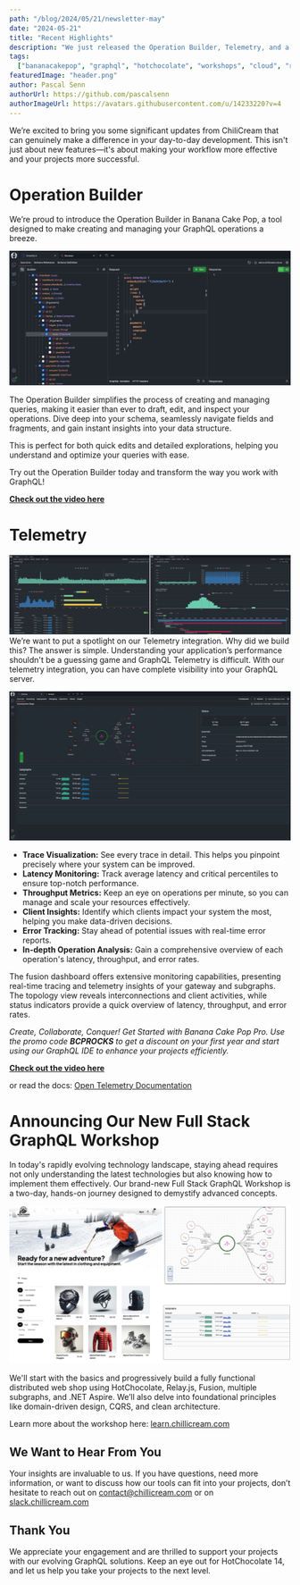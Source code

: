 ```yaml
---
path: "/blog/2024/05/21/newsletter-may"
date: "2024-05-21"
title: "Recent Highlights"
description: "We just released the Operation Builder, Telemetry, and a new Full Stack GraphQL Workshop. Checkout the blog post to learn more!"
tags:
  ["bananacakepop", "graphql", "hotchocolate", "workshops", "cloud", "release"]
featuredImage: "header.png"
author: Pascal Senn
authorUrl: https://github.com/pascalsenn
authorImageUrl: https://avatars.githubusercontent.com/u/14233220?v=4
---
```


We’re excited to bring you some significant updates from ChiliCream that can genuinely make a difference in your day-to-day development. This isn't just about new features—it's about making your workflow more effective and your projects more successful.

# Operation Builder

We’re proud to introduce the Operation Builder in Banana Cake Pop, a tool designed to make creating and managing your GraphQL operations a breeze.

![Operation Builder](img1.png)

The Operation Builder simplifies the process of creating and managing queries, making it easier than ever to draft, edit, and inspect your operations. Dive deep into your schema, seamlessly navigate fields and fragments, and gain instant insights into your data structure.

This is perfect for both quick edits and detailed explorations, helping you understand and optimize your queries with ease.

Try out the Operation Builder today and transform the way you work with GraphQL!

**[Check out the video here](https://link.chillicream.com/2024/05/21/ops-builder-video)**

# Telemetry

![Telemetry](img2.png)
We’re want to put a spotlight on our Telemetry integration. Why did we build this? The answer is simple. Understanding your application’s performance shouldn't be a guessing game and GraphQL Telemetry is difficult. With our telemetry integration, you can have complete visibility into your GraphQL server.

![Telemetry](img3.png)

- **Trace Visualization:** See every trace in detail. This helps you pinpoint precisely where your system can be improved.
- **Latency Monitoring:** Track average latency and critical percentiles to ensure top-notch performance.
- **Throughput Metrics:** Keep an eye on operations per minute, so you can manage and scale your resources effectively.
- **Client Insights:** Identify which clients impact your system the most, helping you make data-driven decisions.
- **Error Tracking:** Stay ahead of potential issues with real-time error reports.
- **In-depth Operation Analysis:** Gain a comprehensive overview of each operation's latency, throughput, and error rates.

The fusion dashboard offers extensive monitoring capabilities, presenting real-time tracing and telemetry insights of your gateway and subgraphs. The topology view reveals interconnections and client activities, while status indicators provide a quick overview of latency, throughput, and error rates.

_Create, Collaborate, Conquer! Get Started with Banana Cake Pop Pro. Use the promo code **BCPROCKS** to get a discount on your first year and start using our GraphQL IDE to enhance your projects efficiently._

**[Check out the video here](https://link.chillicream.com/2024/05/21/telemetry-video)**

or read the docs: [Open Telemetry Documentation](https://link.chillicream.com/2024/05/21/otel-docs)

# Announcing Our New Full Stack GraphQL Workshop

In today's rapidly evolving technology landscape, staying ahead requires not only understanding the latest technologies but also knowing how to implement them effectively. Our brand-new Full Stack GraphQL Workshop is a two-day, hands-on journey designed to demystify advanced concepts.

![Full Stack GraphQL Workshop](img4.png)

We'll start with the basics and progressively build a fully functional distributed web shop using HotChocolate, Relay.js, Fusion, multiple subgraphs, and .NET Aspire. We’ll also delve into foundational principles like domain-driven design, CQRS, and clean architecture.

Learn more about the workshop here: [learn.chillicream.com](https://link.chillicream.com/2024/05/21/learn)

## We Want to Hear From You

Your insights are invaluable to us. If you have questions, need more information, or want to discuss how our tools can fit into your projects, don’t hesitate to reach out on <contact@chillicream.com> or on [slack.chillicream.com](https://link.chillicream.com/2024/05/21/slack)

## Thank You

We appreciate your engagement and are thrilled to support your projects with our evolving GraphQL solutions. Keep an eye out for HotChocolate 14, and let us help you take your projects to the next level.
